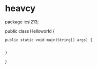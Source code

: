 # heavcy
package icsi213;

public class Helloworld {

	public static void main(String[] args) {
		

	}

}
